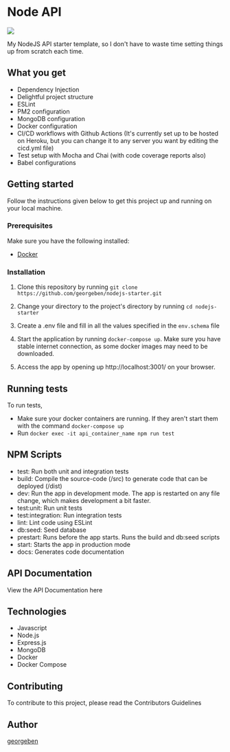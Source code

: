 # Node API
![](https://github.com/georgeben/nodejs-starter/workflows/CI-CD-workflow/badge.svg)

My NodeJS API starter template, so I don't have to waste time setting things up from scratch each time.

## What you get
- Dependency Injection
- Delightful project structure
- ESLint
- PM2 configuration
- MongoDB configuration
- Docker configuration
- CI/CD workflows with Github Actions (It's currently set up to be hosted on Heroku, but you can change it to any server you want by editing the cicd.yml file)
- Test setup with Mocha and Chai (with code coverage reports also)
- Babel configurations

## Getting started
Follow the instructions given below to get this project up and running on your local machine.

### Prerequisites
Make sure you have the following installed:
- [Docker](https://docker.com)

### Installation
1. Clone this repository by running `git clone https://github.com/georgeben/nodejs-starter.git`

2. Change your directory to the project's directory by running `cd nodejs-starter`
3. Create a .env file and fill in all the values specified in the `env.schema` file
4. Start the application by running `docker-compose up`. Make sure you have stable internet connection, as some docker images may need to be downloaded.
5. Access the app by opening up http://localhost:3001/ on your browser.


## Running tests
To run tests, 
- Make sure your docker containers are running. If they aren't start them with the command `docker-compose up`
- Run `docker exec -it api_container_name npm run test`

## NPM Scripts
- test: Run both unit and integration tests
- build: Compile the source-code (/src) to generate code that can be deployed (/dist)
- dev: Run the app in development mode. The app is restarted on any file change, which makes development a bit faster.
- test:unit: Run unit tests
- test:integration: Run integration tests
- lint: Lint code using ESLint
- db:seed: Seed database
- prestart: Runs before the app starts. Runs the build and db:seed scripts
- start: Starts the app in production mode
- docs: Generates code documentation


## API Documentation
View the API Documentation here

## Technologies
- Javascript
- Node.js
- Express.js 
- MongoDB
- Docker
- Docker Compose

## Contributing
To contribute to this project, please read the Contributors Guidelines

## Author
[georgeben](https://github.com/georgeben)